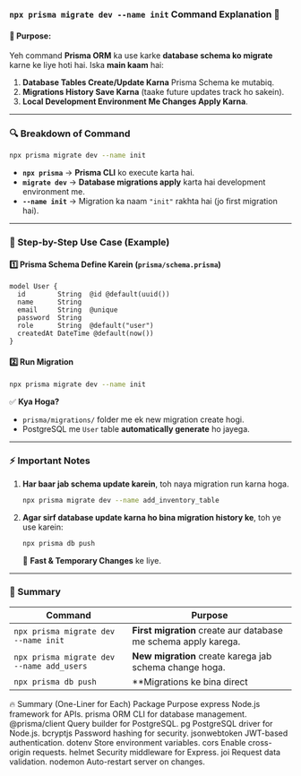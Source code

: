 ### **`npx prisma migrate dev --name init` Command Explanation** 🚀

#### **📌 Purpose:**

Yeh command **Prisma ORM** ka use karke **database schema ko migrate** karne ke liye hoti hai. Iska **main kaam** hai:

1. **Database Tables Create/Update Karna** Prisma Schema ke mutabiq.
2. **Migrations History Save Karna** (taake future updates track ho sakein).
3. **Local Development Environment Me Changes Apply Karna**.

---

### **🔍 Breakdown of Command**

```sh
npx prisma migrate dev --name init
```

- **`npx prisma`** → **Prisma CLI** ko execute karta hai.
- **`migrate dev`** → **Database migrations apply** karta hai development environment me.
- **`--name init`** → Migration ka naam `"init"` rakhta hai (jo first migration hai).

---

### **🔧 Step-by-Step Use Case** (Example)

#### **1️⃣ Prisma Schema Define Karein (`prisma/schema.prisma`)**

```prisma
model User {
  id        String  @id @default(uuid())
  name      String
  email     String  @unique
  password  String
  role      String  @default("user")
  createdAt DateTime @default(now())
}
```

#### **2️⃣ Run Migration**

```sh
npx prisma migrate dev --name init
```

✅ **Kya Hoga?**

- `prisma/migrations/` folder me ek new migration create hogi.
- PostgreSQL me `User` table **automatically generate** ho jayega.

---

### **⚡️ Important Notes**

1. **Har baar jab schema update karein**, toh naya migration run karna hoga.
   ```sh
   npx prisma migrate dev --name add_inventory_table
   ```
2. **Agar sirf database update karna ho bina migration history ke**, toh ye use karein:
   ```sh
   npx prisma db push
   ```
   🚀 **Fast & Temporary Changes** ke liye.

---

### **📌 Summary**

| Command                                   | Purpose                                                         |
| ----------------------------------------- | --------------------------------------------------------------- |
| `npx prisma migrate dev --name init`      | **First migration** create aur database me schema apply karega. |
| `npx prisma migrate dev --name add_users` | **New migration** create karega jab schema change hoga.         |
| `npx prisma db push`                      | \*\*Migrations ke bina direct                                   |

🔥 Summary (One-Liner for Each)
Package Purpose
express Node.js framework for APIs.
prisma ORM CLI for database management.
@prisma/client Query builder for PostgreSQL.
pg PostgreSQL driver for Node.js.
bcryptjs Password hashing for security.
jsonwebtoken JWT-based authentication.
dotenv Store environment variables.
cors Enable cross-origin requests.
helmet Security middleware for Express.
joi Request data validation.
nodemon Auto-restart server on changes.
